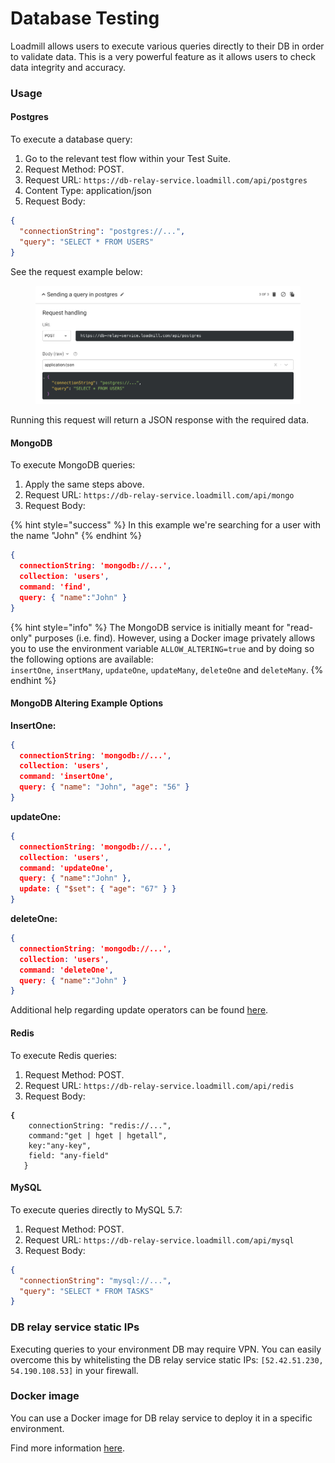 # Database Testing

Loadmill allows users to execute various queries directly to their DB in order to validate data. This is a very powerful feature as it allows users to check data integrity and accuracy.

### Usage

#### Postgres

To execute a database query:

1. Go to the relevant test flow within your Test Suite.
2. Request Method: POST.
3. Request URL: `https://db-relay-service.loadmill.com/api/postgres`
4. Content Type: application/json
5. Request Body:

```json
{
  "connectionString": "postgres://...",
  "query": "SELECT * FROM USERS"
}
```

See the request example below:

<figure><img src="../../.gitbook/assets/image (129).png" alt=""><figcaption></figcaption></figure>

Running this request will return a JSON response with the required data.

#### MongoDB

To execute MongoDB queries:

1. Apply the same steps above.
2. Request URL: `https://db-relay-service.loadmill.com/api/mongo`
3. Request Body:&#x20;

{% hint style="success" %}
In this example we're searching for a user with the name "John"
{% endhint %}

```json
{
  connectionString: 'mongodb://...',
  collection: 'users',
  command: 'find',
  query: { "name":"John" }
}
```

{% hint style="info" %}
The MongoDB service is initially meant for "read-only" purposes (i.e. find). However, using a Docker image privately allows you to use the environment variable `ALLOW_ALTERING=true` and by doing so the following options are available:\
`insertOne`, `insertMany`, `updateOne`, `updateMany`, `deleteOne` and `deleteMany`.
{% endhint %}

#### MongoDB Altering Example Options

**InsertOne:**

```json
{
  connectionString: 'mongodb://...',
  collection: 'users',
  command: 'insertOne',
  query: { "name": "John", "age": "56" }
}
```

**updateOne:**

```json
{
  connectionString: 'mongodb://...',
  collection: 'users',
  command: 'updateOne',
  query: { "name":"John" },
  update: { "$set": { "age": "67" } }
}
```

**deleteOne:**

```json
{
  connectionString: 'mongodb://...',
  collection: 'users',
  command: 'deleteOne',
  query: { "name":"John" }
}
```

Additional help regarding update operators can be found [here](https://www.mongodb.com/docs/manual/reference/operator/update).

#### Redis

To execute Redis queries:

1. Request Method: POST.
2. Request URL: `https://db-relay-service.loadmill.com/api/redis`
3. Request Body:&#x20;

<pre class="language-json"><code class="lang-json"><strong>{
</strong>    connectionString: "redis://...", 
    command:"get | hget | hgetall",
    key:"any-key",
    field: "any-field"
   }
</code></pre>

#### MySQL

To execute queries directly to MySQL 5.7:

1. Request Method: POST.
2. Request URL: `https://db-relay-service.loadmill.com/api/mysql`
3. Request Body:&#x20;

```json
{  
  "connectionString": "mysql://...",
  "query": "SELECT * FROM TASKS"
}
```

### DB relay service static IPs

Executing queries to your environment DB may require VPN. You can easily overcome this by whitelisting the DB relay service static IPs: `[52.42.51.230, 54.190.108.53]` in your firewall.

### Docker image

You can use a Docker image for DB relay service to deploy it in a specific environment.

&#x20;Find more information [here](https://hub.docker.com/r/loadmill/db-relay-service).
